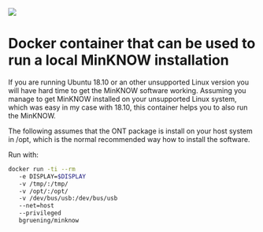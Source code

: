 ![](https://img.shields.io/docker/automated/bgruening/minknow.svg)

# Docker container that can be used to run a local MinKNOW installation

If you are running Ubuntu 18.10 or an other unsupported Linux version you will have hard time to get the MinKNOW software working.
Assuming you manage to get MinKNOW installed on your unsupported Linux system, which was easy in my case with 18.10, this container helps you to also run the MinKNOW. 

The following assumes that the ONT package is install on your host system in /opt, which is the normal recommended way how to install the software.

Run with:

```bash
docker run -ti --rm 
   -e DISPLAY=$DISPLAY
   -v /tmp/:/tmp/
   -v /opt/:/opt/
   -v /dev/bus/usb:/dev/bus/usb
   --net=host
   --privileged
   bgruening/minknow
```
